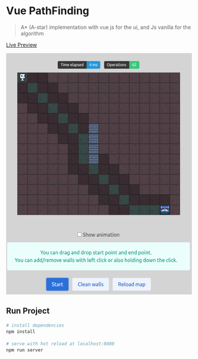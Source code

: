 # Vue PathFinding
> A* (A-star) implementation with vue js for the ui, and Js vanilla for the algorithm

[Live Preview](https://a-star-vue.web.app/)

![Screenshot](readme.png)

## Run Project

``` bash
# install dependencies
npm install

# serve with hot reload at localhost:8080
npm run server
```
